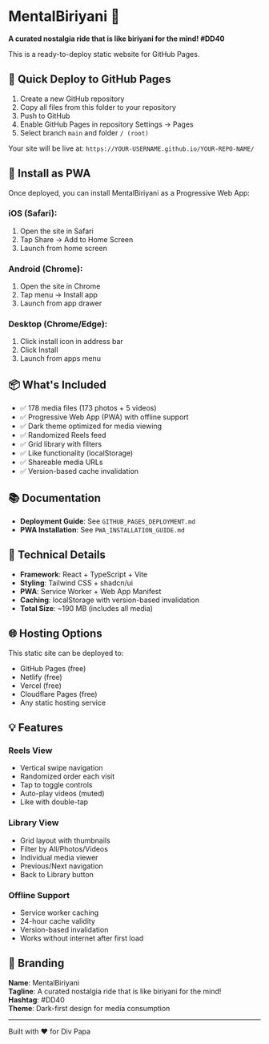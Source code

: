 # MentalBiriyani 🍛

**A curated nostalgia ride that is like biriyani for the mind! #DD40**

This is a ready-to-deploy static website for GitHub Pages.

## 🚀 Quick Deploy to GitHub Pages

1. Create a new GitHub repository
2. Copy all files from this folder to your repository
3. Push to GitHub
4. Enable GitHub Pages in repository Settings → Pages
5. Select branch `main` and folder `/ (root)`

Your site will be live at: `https://YOUR-USERNAME.github.io/YOUR-REPO-NAME/`

## 📱 Install as PWA

Once deployed, you can install MentalBiriyani as a Progressive Web App:

### iOS (Safari):
1. Open the site in Safari
2. Tap Share → Add to Home Screen
3. Launch from home screen

### Android (Chrome):
1. Open the site in Chrome
2. Tap menu → Install app
3. Launch from app drawer

### Desktop (Chrome/Edge):
1. Click install icon in address bar
2. Click Install
3. Launch from apps menu

## 📦 What's Included

- ✅ 178 media files (173 photos + 5 videos)
- ✅ Progressive Web App (PWA) with offline support
- ✅ Dark theme optimized for media viewing
- ✅ Randomized Reels feed
- ✅ Grid library with filters
- ✅ Like functionality (localStorage)
- ✅ Shareable media URLs
- ✅ Version-based cache invalidation

## 📚 Documentation

- **Deployment Guide**: See `GITHUB_PAGES_DEPLOYMENT.md`
- **PWA Installation**: See `PWA_INSTALLATION_GUIDE.md`

## 🔧 Technical Details

- **Framework**: React + TypeScript + Vite
- **Styling**: Tailwind CSS + shadcn/ui
- **PWA**: Service Worker + Web App Manifest
- **Caching**: localStorage with version-based invalidation
- **Total Size**: ~190 MB (includes all media)

## 🌐 Hosting Options

This static site can be deployed to:
- GitHub Pages (free)
- Netlify (free)
- Vercel (free)
- Cloudflare Pages (free)
- Any static hosting service

## 💡 Features

### Reels View
- Vertical swipe navigation
- Randomized order each visit
- Tap to toggle controls
- Auto-play videos (muted)
- Like with double-tap

### Library View
- Grid layout with thumbnails
- Filter by All/Photos/Videos
- Individual media viewer
- Previous/Next navigation
- Back to Library button

### Offline Support
- Service worker caching
- 24-hour cache validity
- Version-based invalidation
- Works without internet after first load

## 🎨 Branding

**Name**: MentalBiriyani  
**Tagline**: A curated nostalgia ride that is like biriyani for the mind!  
**Hashtag**: #DD40  
**Theme**: Dark-first design for media consumption  

---

Built with ❤️ for Div Papa
